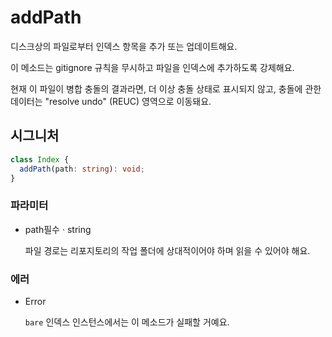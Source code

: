 # addPath

디스크상의 파일로부터 인덱스 항목을 추가 또는 업데이트해요.

이 메소드는 gitignore 규칙을 무시하고 파일을 인덱스에 추가하도록 강제해요.

현재 이 파일이 병합 충돌의 결과라면, 더 이상 충돌 상태로 표시되지 않고, 충돌에 관한 데이터는 "resolve undo" (REUC) 영역으로 이동돼요.

## 시그니처

```ts
class Index {
  addPath(path: string): void;
}
```

### 파라미터

<ul class="param-ul">
  <li class="param-li param-li-root">
    <span class="param-name">path</span><span class="param-required">필수</span>&nbsp;·&nbsp;<span class="param-type">string</span>
    <br>
    <p class="param-description">파일 경로는 리포지토리의 작업 폴더에 상대적이어야 하며 읽을 수 있어야 해요.</p>
  </li>
</ul>

### 에러

<ul class="param-ul">
  <li class="param-li param-li-root">
    <span class="param-type">Error</span>
    <br>
    <p class="param-description"><code>bare</code> 인덱스 인스턴스에서는 이 메소드가 실패할 거예요.</p>
  </li>
</ul>